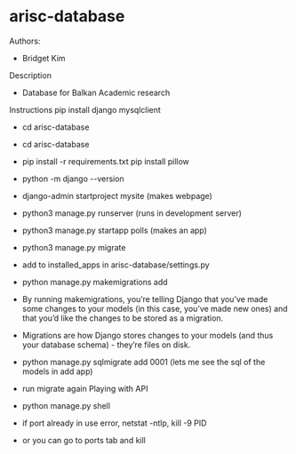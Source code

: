 # arisc-database

Authors:
* Bridget Kim

Description
* Database for Balkan Academic research

Instructions
pip install django mysqlclient
* cd arisc-database
* cd arisc-database
* pip install -r requirements.txt
pip install pillow
* python -m django --version
* django-admin startproject mysite (makes webpage)
* python3 manage.py runserver (runs in development server)
* python3 manage.py startapp polls (makes an app)
* python3 manage.py migrate
* add to installed_apps in arisc-database/settings.py
* python manage.py makemigrations add
* By running makemigrations, you’re telling Django that you’ve made some changes to your models (in this case, you’ve made new ones) and that you’d like the changes to be stored as a migration.

* Migrations are how Django stores changes to your models (and thus your database schema) - they’re files on disk. 
* python manage.py sqlmigrate add 0001 (lets me see the sql of the models in add app)
* run migrate again
Playing with API
* python manage.py shell
* if port already in use error, netstat -ntlp, kill -9 PID
* or you can go to ports tab and kill